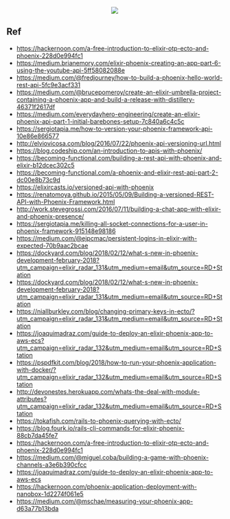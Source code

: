 <p align="center">
  <img src="https://raw.githubusercontent.com/phoenixframework/phoenix/master/priv/static/phoenix.png">
</p>

## Ref

- https://hackernoon.com/a-free-introduction-to-elixir-otp-ecto-and-phoenix-228d0e994fc1
- https://medium.brianemory.com/elixir-phoenix-creating-an-app-part-6-using-the-youtube-api-5ff58082088e
- https://medium.com/@fredjourney/how-to-build-a-phoenix-hello-world-rest-api-5fc9e3acf331
- https://medium.com/@brucepomeroy/create-an-elixir-umbrella-project-containing-a-phoenix-app-and-build-a-release-with-distillery-46371f2617df
- https://medium.com/everydayhero-engineering/create-an-elixir-phoenix-api-part-1-initial-barebones-setup-7c840a6c4c5c
- https://sergiotapia.me/how-to-version-your-phoenix-framework-api-10e86e866577
- http://elviovicosa.com/blog/2016/07/22/phoenix-api-versioning-url.html
- https://blog.codeship.com/an-introduction-to-apis-with-phoenix/
- https://becoming-functional.com/building-a-rest-api-with-phoenix-and-elixir-b12dcec302c5
- https://becoming-functional.com/a-phoenix-and-elixir-rest-api-part-2-dc00e8b73c9d
- https://elixircasts.io/versioned-api-with-phoenix
- https://renatomoya.github.io/2015/05/09/Building-a-versioned-REST-API-with-Phoenix-Framework.html
- http://work.stevegrossi.com/2016/07/11/building-a-chat-app-with-elixir-and-phoenix-presence/
- https://sergiotapia.me/killing-all-socket-connections-for-a-user-in-phoenix-framework-915148e98186
- https://medium.com/@ejpcmac/persistent-logins-in-elixir-with-expected-70b9aac2bcae
- https://dockyard.com/blog/2018/02/12/what-s-new-in-phoenix-development-february-2018?utm_campaign=elixir_radar_131&utm_medium=email&utm_source=RD+Station
- https://dockyard.com/blog/2018/02/12/what-s-new-in-phoenix-development-february-2018?utm_campaign=elixir_radar_131&utm_medium=email&utm_source=RD+Station
- https://niallburkley.com/blog/changing-primary-keys-in-ecto/?utm_campaign=elixir_radar_131&utm_medium=email&utm_source=RD+Station
- https://joaquimadraz.com/guide-to-deploy-an-elixir-phoenix-app-to-aws-ecs?utm_campaign=elixir_radar_132&utm_medium=email&utm_source=RD+Station
- https://pspdfkit.com/blog/2018/how-to-run-your-phoenix-application-with-docker/?utm_campaign=elixir_radar_132&utm_medium=email&utm_source=RD+Station
- http://devonestes.herokuapp.com/whats-the-deal-with-module-attributes?utm_campaign=elixir_radar_132&utm_medium=email&utm_source=RD+Station
- https://tokafish.com/rails-to-phoenix-querying-with-ecto/
- https://blog.fourk.io/rails-cli-commands-for-elixir-phoenix-88cb7da45fe7
- https://hackernoon.com/a-free-introduction-to-elixir-otp-ecto-and-phoenix-228d0e994fc1
- https://medium.com/@miguel.coba/building-a-game-with-phoenix-channels-a3e6b390cfcc
- https://joaquimadraz.com/guide-to-deploy-an-elixir-phoenix-app-to-aws-ecs
- https://hackernoon.com/phoenix-application-deployment-with-nanobox-1d2274f061e5
- https://medium.com/@mschae/measuring-your-phoenix-app-d63a77b13bda

